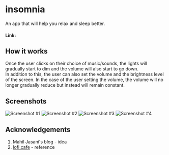 # insomnia
An app that will help you relax and sleep better.
#### Link: 

## How it works
Once the user clicks on their choice of music/sounds, the lights will gradually start to dim and the volume will also start to go down. <br>
In addition to this, the user can also set the volume and the brightness level of the screen. In the case of the user setting the volume, the volume will no longer gradually reduce but instead will remain constant. 

## Screenshots
![Screenshot #1](https://user-images.githubusercontent.com/63035954/147726219-a1180881-acbf-4e2e-b561-9c8c39dd9183.png)
![Screenshot #2](https://user-images.githubusercontent.com/63035954/147726221-d1914ad7-3449-4b77-8c77-da8b57c35575.png)
![Screenshot #3](https://user-images.githubusercontent.com/63035954/147726224-52abe343-c615-44c1-8e90-8511b418011c.png)
![Screenshot #4](https://user-images.githubusercontent.com/63035954/147726231-4a98b0cd-7be4-4984-835b-57d4329390f3.png)



## Acknowledgements
1. Mahil Jasani's blog - idea
2. [lofi.cafe](https://www.lofi.cafe/) - reference
